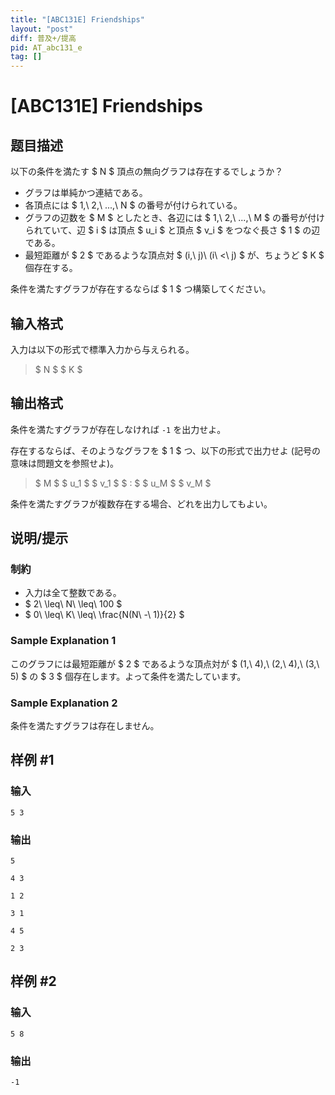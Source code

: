 ```yaml
---
title: "[ABC131E] Friendships"
layout: "post"
diff: 普及+/提高
pid: AT_abc131_e
tag: []
---
```


# [ABC131E] Friendships

## 题目描述

[problemUrl]: https://atcoder.jp/contests/abc131/tasks/abc131_e

以下の条件を満たす $ N $ 頂点の無向グラフは存在するでしょうか？

- グラフは単純かつ連結である。
- 各頂点には $ 1,\ 2,\ ...,\ N $ の番号が付けられている。
- グラフの辺数を $ M $ としたとき、各辺には $ 1,\ 2,\ ...,\ M $ の番号が付けられていて、辺 $ i $ は頂点 $ u_i $ と頂点 $ v_i $ をつなぐ長さ $ 1 $ の辺である。
- 最短距離が $ 2 $ であるような頂点対 $ (i,\ j)\ (i\ <\ j) $ が、ちょうど $ K $ 個存在する。

条件を満たすグラフが存在するならば $ 1 $ つ構築してください。

## 输入格式

入力は以下の形式で標準入力から与えられる。

> $ N $ $ K $

## 输出格式

条件を満たすグラフが存在しなければ `-1` を出力せよ。

存在するならば、そのようなグラフを $ 1 $ つ、以下の形式で出力せよ (記号の意味は問題文を参照せよ)。

> $ M $ $ u_1 $ $ v_1 $ $ : $ $ u_M $ $ v_M $

条件を満たすグラフが複数存在する場合、どれを出力してもよい。

## 说明/提示

### 制約

- 入力は全て整数である。
- $ 2\ \leq\ N\ \leq\ 100 $
- $ 0\ \leq\ K\ \leq\ \frac{N(N\ -\ 1)}{2} $

### Sample Explanation 1

このグラフには最短距離が $ 2 $ であるような頂点対が $ (1,\ 4),\ (2,\ 4),\ (3,\ 5) $ の $ 3 $ 個存在します。よって条件を満たしています。

### Sample Explanation 2

条件を満たすグラフは存在しません。

## 样例 #1

### 输入

```
5 3
```

### 输出

```
5
4 3
1 2
3 1
4 5
2 3
```

## 样例 #2

### 输入

```
5 8
```

### 输出

```
-1
```

